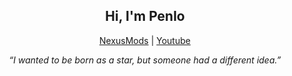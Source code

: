 <h2 align="center">Hi, I'm Penlo</h2>

<p align="center">
  <a href="https://next.nexusmods.com/profile/crypgnz">NexusMods</a>
  |
  <a href="https://www.youtube.com/@crypgnz">Youtube</a>
</p>

<p align="center"><i>“I wanted to be born as a star, but someone had a different idea.”</i></p>
